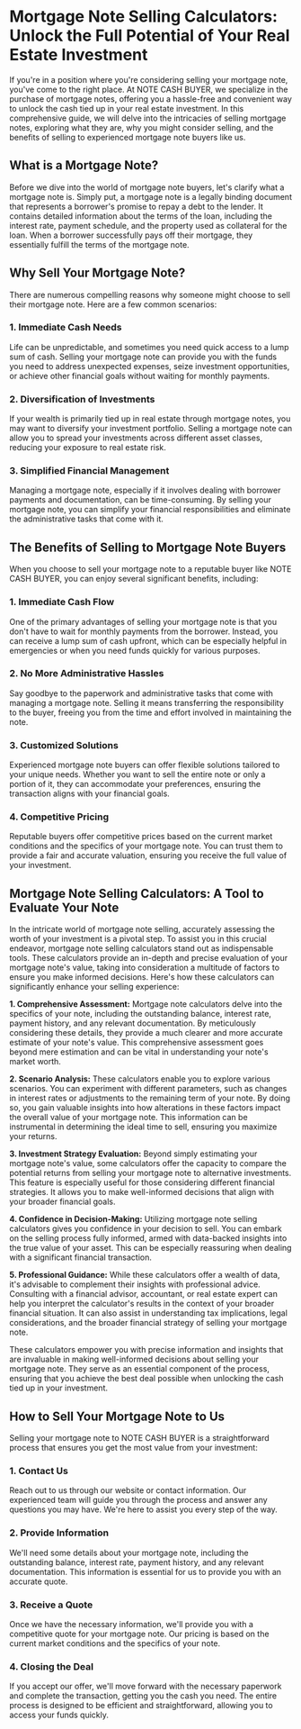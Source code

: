 # Mortgage Note Selling Calculators: Unlock the Full Potential of Your Real Estate Investment

If you're in a position where you're considering selling your mortgage note, you've come to the right place. At NOTE CASH BUYER, we specialize in the purchase of mortgage notes, offering you a hassle-free and convenient way to unlock the cash tied up in your real estate investment. In this comprehensive guide, we will delve into the intricacies of selling mortgage notes, exploring what they are, why you might consider selling, and the benefits of selling to experienced mortgage note buyers like us.

## What is a Mortgage Note?

Before we dive into the world of mortgage note buyers, let's clarify what a mortgage note is. Simply put, a mortgage note is a legally binding document that represents a borrower's promise to repay a debt to the lender. It contains detailed information about the terms of the loan, including the interest rate, payment schedule, and the property used as collateral for the loan. When a borrower successfully pays off their mortgage, they essentially fulfill the terms of the mortgage note.

## Why Sell Your Mortgage Note?

There are numerous compelling reasons why someone might choose to sell their mortgage note. Here are a few common scenarios:

### 1. Immediate Cash Needs

Life can be unpredictable, and sometimes you need quick access to a lump sum of cash. Selling your mortgage note can provide you with the funds you need to address unexpected expenses, seize investment opportunities, or achieve other financial goals without waiting for monthly payments.

### 2. Diversification of Investments

If your wealth is primarily tied up in real estate through mortgage notes, you may want to diversify your investment portfolio. Selling a mortgage note can allow you to spread your investments across different asset classes, reducing your exposure to real estate risk.

### 3. Simplified Financial Management

Managing a mortgage note, especially if it involves dealing with borrower payments and documentation, can be time-consuming. By selling your mortgage note, you can simplify your financial responsibilities and eliminate the administrative tasks that come with it.

## The Benefits of Selling to Mortgage Note Buyers

When you choose to sell your mortgage note to a reputable buyer like NOTE CASH BUYER, you can enjoy several significant benefits, including:

### 1. Immediate Cash Flow

One of the primary advantages of selling your mortgage note is that you don't have to wait for monthly payments from the borrower. Instead, you can receive a lump sum of cash upfront, which can be especially helpful in emergencies or when you need funds quickly for various purposes.

### 2. No More Administrative Hassles

Say goodbye to the paperwork and administrative tasks that come with managing a mortgage note. Selling it means transferring the responsibility to the buyer, freeing you from the time and effort involved in maintaining the note.

### 3. Customized Solutions

Experienced mortgage note buyers can offer flexible solutions tailored to your unique needs. Whether you want to sell the entire note or only a portion of it, they can accommodate your preferences, ensuring the transaction aligns with your financial goals.

### 4. Competitive Pricing

Reputable buyers offer competitive prices based on the current market conditions and the specifics of your mortgage note. You can trust them to provide a fair and accurate valuation, ensuring you receive the full value of your investment.

## Mortgage Note Selling Calculators: A Tool to Evaluate Your Note

In the intricate world of mortgage note selling, accurately assessing the worth of your investment is a pivotal step. To assist you in this crucial endeavor, mortgage note selling calculators stand out as indispensable tools. These calculators provide an in-depth and precise evaluation of your mortgage note's value, taking into consideration a multitude of factors to ensure you make informed decisions. Here's how these calculators can significantly enhance your selling experience:

**1. Comprehensive Assessment:** Mortgage note calculators delve into the specifics of your note, including the outstanding balance, interest rate, payment history, and any relevant documentation. By meticulously considering these details, they provide a much clearer and more accurate estimate of your note's value. This comprehensive assessment goes beyond mere estimation and can be vital in understanding your note's market worth.

**2. Scenario Analysis:** These calculators enable you to explore various scenarios. You can experiment with different parameters, such as changes in interest rates or adjustments to the remaining term of your note. By doing so, you gain valuable insights into how alterations in these factors impact the overall value of your mortgage note. This information can be instrumental in determining the ideal time to sell, ensuring you maximize your returns.

**3. Investment Strategy Evaluation:** Beyond simply estimating your mortgage note's value, some calculators offer the capacity to compare the potential returns from selling your mortgage note to alternative investments. This feature is especially useful for those considering different financial strategies. It allows you to make well-informed decisions that align with your broader financial goals.

**4. Confidence in Decision-Making:** Utilizing mortgage note selling calculators gives you confidence in your decision to sell. You can embark on the selling process fully informed, armed with data-backed insights into the true value of your asset. This can be especially reassuring when dealing with a significant financial transaction.

**5. Professional Guidance:** While these calculators offer a wealth of data, it's advisable to complement their insights with professional advice. Consulting with a financial advisor, accountant, or real estate expert can help you interpret the calculator's results in the context of your broader financial situation. It can also assist in understanding tax implications, legal considerations, and the broader financial strategy of selling your mortgage note.

These calculators empower you with precise information and insights that are invaluable in making well-informed decisions about selling your mortgage note. They serve as an essential component of the process, ensuring that you achieve the best deal possible when unlocking the cash tied up in your investment.

## How to Sell Your Mortgage Note to Us

Selling your mortgage note to NOTE CASH BUYER is a straightforward process that ensures you get the most value from your investment:

### 1. Contact Us

Reach out to us through our website or contact information. Our experienced team will guide you through the process and answer any questions you may have. We're here to assist you every step of the way.

### 2. Provide Information

We'll need some details about your mortgage note, including the outstanding balance, interest rate, payment history, and any relevant documentation. This information is essential for us to provide you with an accurate quote.

### 3. Receive a Quote

Once we have the necessary information, we'll provide you with a competitive quote for your mortgage note. Our pricing is based on the current market conditions and the specifics of your note.

### 4. Closing the Deal

If you accept our offer, we'll move forward with the necessary paperwork and complete the transaction, getting you the cash you need. The entire process is designed to be efficient and straightforward, allowing you to access your funds quickly.